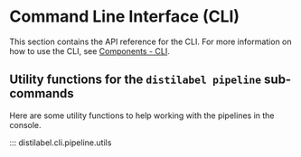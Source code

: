 # Command Line Interface (CLI)

This section contains the API reference for the CLI. For more information on how to use the CLI, see [Components - CLI](../sections/components/cli/index.md).

## Utility functions for the `distilabel pipeline` sub-commands

Here are some utility functions to help working with the pipelines in the console.

::: distilabel.cli.pipeline.utils
